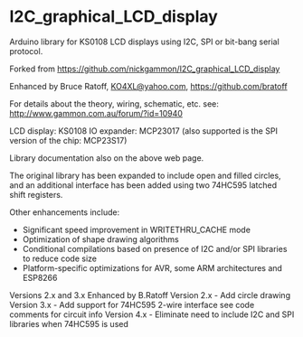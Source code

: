 I2C_graphical_LCD_display
=========================

Arduino library for KS0108 LCD displays using I2C, SPI or bit-bang serial protocol.

Forked from https://github.com/nickgammon/I2C_graphical_LCD_display

Enhanced by Bruce Ratoff, KO4XL@yahoo.com, https://github.com/bratoff

For details about the theory, wiring, schematic, etc. see:
http://www.gammon.com.au/forum/?id=10940

LCD display: KS0108
IO expander: MCP23017 (also supported is the SPI version of the chip: MCP23S17)

Library documentation also on the above web page.

The original library has been expanded to include open and filled circles, and
an additional interface has been added using two 74HC595 latched shift registers.

Other enhancements include:
- Significant speed improvement in WRITETHRU_CACHE mode
- Optimization of shape drawing algorithms
- Conditional compilations based on presence of I2C and/or SPI libraries to reduce code size
- Platform-specific optimizations for AVR, some ARM architectures and ESP8266

Versions 2.x and 3.x Enhanced by B.Ratoff
Version 2.x - Add circle drawing
Version 3.x - Add support for 74HC595 2-wire interface see code comments for circuit info
Version 4.x - Eliminate need to include I2C and SPI libraries when 74HC595 is used
